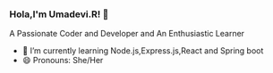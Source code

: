 ### Hola,I'm Umadevi.R! 👋
A Passionate Coder and Developer and An Enthusiastic Learner
- 🌱 I’m currently learning Node.js,Express.js,React and Spring boot
- 😄 Pronouns: She/Her
<!--
**Umadevi-R/Umadevi-R** is a ✨ _special_ ✨ repository because its `README.md` (this file) appears on your GitHub profile.

Here are some ideas to get you started:

- 🔭 I’m currently working on ...
- 🌱 I’m currently learning ...
- 👯 I’m looking to collaborate on ...
- 🤔 I’m looking for help with ...
- 💬 Ask me about ...
- 📫 How to reach me: ...
- 😄 Pronouns: ...
- ⚡ Fun fact: ...
-->

